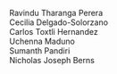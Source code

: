 Ravindu Tharanga Perera <br>
Cecilia Delgado-Solorzano <br>
Carlos Toxtli Hernandez <br>
Uchenna Maduno <br>
Sumanth Pandiri <br>
Nicholas Joseph Berns <br>
